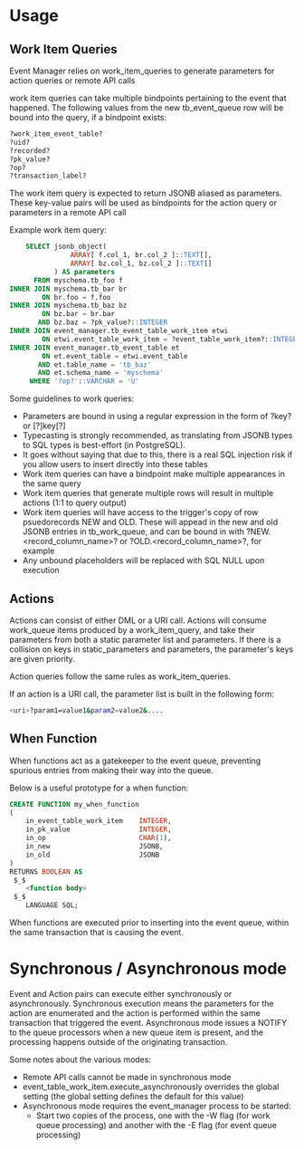# Usage

## Work Item Queries
Event Manager relies on work_item_queries to generate parameters for action queries or remote API calls

work item queries can take multiple bindpoints pertaining to the event that happened.
The following values from the new tb_event_queue row will be bound into the query, if a bindpoint exists:

```bash
?work_item_event_table?
?uid?
?recorded?
?pk_value?
?op?
?transaction_label?
```

The work item query is expected to return JSONB aliased as parameters. These key-value pairs will be used as bindpoints for the action query or parameters in a remote API call

Example work item query:

```sql
    SELECT jsonb_object(
               ARRAY[ f.col_1, br.col_2 ]::TEXT[],
               ARRAY[ bz.col_1, bz.col_2 ]::TEXT[]
           ) AS parameters
      FROM myschema.tb_foo f
INNER JOIN myschema.tb_bar br
        ON br.foo = f.foo
INNER JOIN myschema.tb_baz bz
        ON bz.bar = br.bar
       AND bz.baz = ?pk_value?::INTEGER
INNER JOIN event_manager.tb_event_table_work_item etwi
        ON etwi.event_table_work_item = ?event_table_work_item?::INTEGER
INNER JOIN event_manager.tb_event_table et
        ON et.event_table = etwi.event_table
       AND et.table_name = 'tb_baz'
       AND et.schema_name = 'myschema'
     WHERE '?op?'::VARCHAR = 'U'
```

Some guidelines to work queries:

* Parameters are bound in using a regular expression in the form of \?key\? or [?]key[?]
* Typecasting is strongly recommended, as translating from JSONB types to SQL types is best-effort (in PostgreSQL).
* It goes without saying that due to this, there is a real SQL injection risk if you allow users to insert directly into these tables
* Work item queries can have a bindpoint make multiple appearances in the same query
* Work item queries that generate multiple rows will result in multiple actions (1:1 to query output)
* Work item queries will have access to the trigger's copy of row psuedorecords NEW and OLD. These will appead in the new and old JSONB entries in tb_work_queue, and can be bound in with ?NEW.<record_column_name>? or ?OLD.<record_column_name>?, for example
* Any unbound placeholders will be replaced with SQL NULL upon execution

## Actions

Actions can consist of either DML or a URI call.
Actions will consume work_queue items produced by a work_item_query, and take their parameters from both a static parameter list and parameters.
If there is a collision on keys in static_parameters and parameters, the parameter's keys are given priority.

Action queries follow the same rules as work_item_queries.

If an action is a URI call, the parameter list is built in the following form:
```bash
<uri>?param1=value1&param2=value2&....
```

## When Function

When functions act as a gatekeeper to the event queue, preventing spurious entries from making their way into the queue.

Below is a useful prototype for a when function:

```sql
CREATE FUNCTION my_when_function
(
    in_event_table_work_item    INTEGER,
    in_pk_value                 INTEGER,
    in_op                       CHAR(1),
    in_new                      JSONB,
    in_old                      JSONB
)
RETURNS BOOLEAN AS
 $_$
    <function body>
 $_$
    LANGUAGE SQL;
```

When functions are executed prior to inserting into the event queue, within the same transaction that is causing the event.

# Synchronous / Asynchronous mode

Event and Action pairs can execute either synchronously or asynchronously. Synchronous execution means the parameters for the action are enumerated and the action is performed within the same transaction that triggered the event. Asynchronous mode issues a NOTIFY to the queue processors when a new queue item is present, and the processing happens outside of the originating transaction.

Some notes about the various modes:

* Remote API calls cannot be made in synchronous mode
* event_table_work_item.execute_asynchronously overrides the global setting (the global setting defines the default for this value)
* Asynchronous mode requires the event_manager process to be started:
  * Start two copies of the process, one with the -W flag (for work queue processing) and another with the -E flag (for event queue processing)
